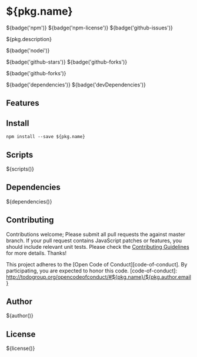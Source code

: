 # ${pkg.name}

${badge('npm')} ${badge('npm-license')} ${badge('github-issues')}

${pkg.description}

${badge('nodei')}

${badge('github-stars')}
${badge('github-forks')}

${badge('github-forks')}

${badge('dependencies')}
${badge('devDependencies')}

## Features


## Install

`npm install --save ${pkg.name}`

## Scripts

${scripts()}

## Dependencies

${dependencies()}

## Contributing

Contributions welcome; Please submit all pull requests the against master branch. If your pull request contains JavaScript patches or features, you should include relevant unit tests. Please check the [Contributing Guidelines](contributng.md) for more details. Thanks!

This project adheres to the [Open Code of Conduct][code-of-conduct]. By participating, you are expected to honor this code.
[code-of-conduct]: http://todogroup.org/opencodeofconduct/#${pkg.name}/${pkg.author.email}

## Author

${author()}

## License

${license()}
